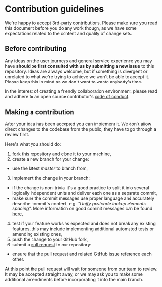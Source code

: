 # Contribution guidelines

We're happy to accept 3rd-party contributions. Please make sure you read this document before you do any work though,
as we have some expectations related to the content and quality of change sets.

## Before contributing

Any ideas on the user journeys and general service experience you may have **should be first consulted
with us by submitting a new issue** to this repository. Ideas are always welcome, but if something is divergent or unrelated
to what we're trying to achieve we won't be able to accept it. Please keep this in mind as we don't want to waste anybody's time.

In the interest of creating a friendly collaboration environment, please read and adhere to an open source contributor's
[code of conduct](http://contributor-covenant.org/version/1/4/).

## Making a contribution

After your idea has been accepted you can implement it. We don't allow direct changes to the codebase from the public,
they have to go through a review first.

Here's what you should do:
1. [fork](https://help.github.com/articles/fork-a-repo/) this repository and clone it to your machine,
2. create a new branch for your change:
 * use the latest *master* to branch from,
3. implement the change in your branch:
 * if the change is non-trivial it's a good practice to split it into several logically independent units and deliver
   each one as a separate commit,
 * make sure the commit messages use proper language and accurately describe commit's content, e.g. *"Unify postcode lookup elements spacing"*.
   More information on good commit messages can be found [here](http://chris.beams.io/posts/git-commit/),
4. test if your feature works as expected and does not break any existing features, this may include implementing additional automated tests or amending existing ones,
5. push the change to your GitHub fork,
6. submit a [pull request](https://help.github.com/articles/creating-a-pull-request-from-a-fork/) to our repository:
 * ensure that the pull request and related GitHub issue reference each other.

At this point the pull request will wait for someone from our team to review. It may be accepted straight away,
or we may ask you to make some additional amendments before incorporating it into the main branch.
